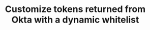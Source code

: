 ---
title: Customize tokens returned from Okta with a dynamic whitelist
excerpt: Define Groups claims for tokens returned from Okta.
layout: Guides
sections:
 - overview
 - request-token-claim
 - add-groups-claim-dynamic
 - dynamic-whitelist-org-as
 - dynamic-whitelist-custom-as
 - next-steps
---
